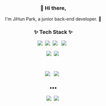 <h3 align="center"> 👋 Hi there,</h3>
<p align="center">
I'm JiHun Park, a junior back-end developer. 🌱 <br>
</p>

<h3 align="center">✨ Tech Stack ✨ </h3>

<p align="center">
    <img src="https://img.shields.io/badge/java-007396.svg?&style=flat-square&logo=java&logoColor=FFFFFF"/>&nbsp;
    <img src="https://img.shields.io/badge/javaScript-F7DF1E.svg?&style=flat-square&logo=javaScript&logoColor=FFFFFF"/>&nbsp
    <img src="https://img.shields.io/badge/HTML5-E34F26?style=flat-square&logo=HTML5&logoColor=white"/></a> &nbsp
    <img src="https://img.shields.io/badge/jQuery-0769AD.svg?&style=flat-square&logo=jQuery&logoColor=FFFFFF"/></a> &nbsp
</p>
<p align="center">
     <img src="https://img.shields.io/badge/python-3776AB.svg?&style=flat-square&logo=python&logoColor=FFFFFF"/>&nbsp;
    <img src="https://img.shields.io/badge/C++-00599C?style=flat-square&logo=c%2B%2B&logoColor=FFFFFF"/>&nbsp;
</p>
<br/>
<p align="center">
    <img src="https://img.shields.io/badge/spring-6DB33F.svg?&style=flat-square&logo=spring&logoColor=FFFFFF"/>&nbsp;&nbsp;
    <img src="https://img.shields.io/badge/Microsoft%20SQL%20Server-CC2927.svg?&style=flat-square&logo=Microsoft%20SQL%20Server&logoColor=FFFFFF"/>&nbsp;&nbsp;
</p>

<h3 align="center">•••</h3>

<p align="center" align="right">
  <a target="_blank" href="https://jihunparkme.github.io/"><img src="https://img.shields.io/badge/Github-181717.svg?&style=flat-square&logo=Github&logoColor=FFFFFF"></a>&nbsp;
  <a target="_blank" href="https://data-make.tistory.com/"><img src="https://img.shields.io/badge/Blogger-FF7F00.svg?&style=flat-square&logo=Blogger&logoColor=FFFFFF"></a>&nbsp;
</p>

<!--
**metleeha/metleeha** is a ✨ _special_ ✨ repository because its `README.md` (this file) appears on your GitHub profile.

[![HadongLee's github stats](https://github-readme-stats.vercel.app/api?username=metleeha&show_icons=true&theme=dracula)](https://github.com/metleeha/github-readme-stats)
[![Top Langs](https://github-readme-stats.vercel.app/api/top-langs/?username=metleeha&layout=compact&theme=dracula)](https://github.com/metleeha)

Here are some ideas to get you started:

- 🔭 I’m currently working on ...
- 🌱 I’m currently learning ...
- 👯 I’m looking to collaborate on ...
- 🤔 I’m looking for help with ...
- 💬 Ask me about ...
- 📫 How to reach me: ...
- 😄 Pronouns: ...
- ⚡ Fun fact: ...

https://simpleicons.org/
-->

